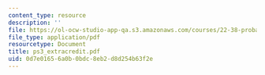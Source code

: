```yaml
---
content_type: resource
description: ''
file: https://ol-ocw-studio-app-qa.s3.amazonaws.com/courses/22-38-probability-and-its-applications-to-reliability-quality-control-and-risk-assessment-fall-2005/0d7e01656a0b0bdc8eb2d8d254b63f2e_ps3_extracredit.pdf
file_type: application/pdf
resourcetype: Document
title: ps3_extracredit.pdf
uid: 0d7e0165-6a0b-0bdc-8eb2-d8d254b63f2e
---
```

